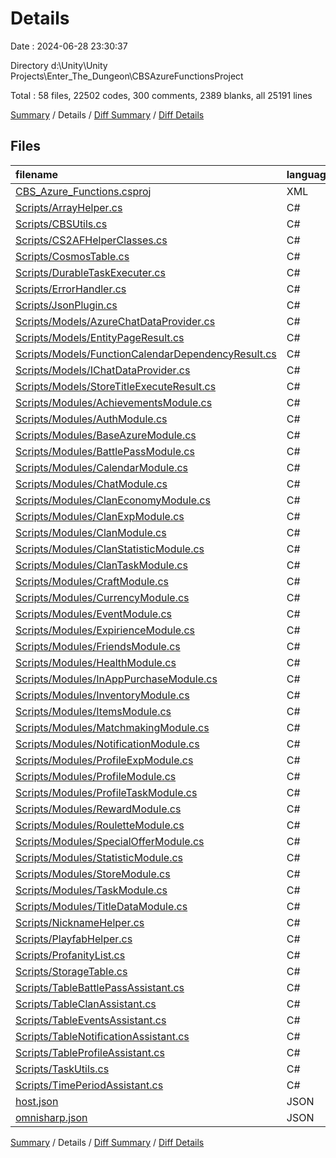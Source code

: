# Details

Date : 2024-06-28 23:30:37

Directory d:\\Unity\\Unity Projects\\Enter_The_Dungeon\\CBSAzureFunctionsProject

Total : 58 files,  22502 codes, 300 comments, 2389 blanks, all 25191 lines

[Summary](results.md) / Details / [Diff Summary](diff.md) / [Diff Details](diff-details.md)

## Files
| filename | language | code | comment | blank | total |
| :--- | :--- | ---: | ---: | ---: | ---: |
| [CBS_Azure_Functions.csproj](/CBS_Azure_Functions.csproj) | XML | 36 | 0 | 0 | 36 |
| [Scripts/ArrayHelper.cs](/Scripts/ArrayHelper.cs) | C# | 15 | 0 | 1 | 16 |
| [Scripts/CBSUtils.cs](/Scripts/CBSUtils.cs) | C# | 93 | 2 | 18 | 113 |
| [Scripts/CS2AFHelperClasses.cs](/Scripts/CS2AFHelperClasses.cs) | C# | 85 | 8 | 15 | 108 |
| [Scripts/CosmosTable.cs](/Scripts/CosmosTable.cs) | C# | 276 | 7 | 23 | 306 |
| [Scripts/DurableTaskExecuter.cs](/Scripts/DurableTaskExecuter.cs) | C# | 153 | 6 | 22 | 181 |
| [Scripts/ErrorHandler.cs](/Scripts/ErrorHandler.cs) | C# | 318 | 1 | 72 | 391 |
| [Scripts/JsonPlugin.cs](/Scripts/JsonPlugin.cs) | C# | 51 | 0 | 9 | 60 |
| [Scripts/Models/AzureChatDataProvider.cs](/Scripts/Models/AzureChatDataProvider.cs) | C# | 334 | 0 | 43 | 377 |
| [Scripts/Models/EntityPageResult.cs](/Scripts/Models/EntityPageResult.cs) | C# | 10 | 0 | 1 | 11 |
| [Scripts/Models/FunctionCalendarDependencyResult.cs](/Scripts/Models/FunctionCalendarDependencyResult.cs) | C# | 11 | 0 | 1 | 12 |
| [Scripts/Models/IChatDataProvider.cs](/Scripts/Models/IChatDataProvider.cs) | C# | 22 | 0 | 13 | 35 |
| [Scripts/Models/StoreTitleExecuteResult.cs](/Scripts/Models/StoreTitleExecuteResult.cs) | C# | 9 | 0 | 1 | 10 |
| [Scripts/Modules/AchievementsModule.cs](/Scripts/Modules/AchievementsModule.cs) | C# | 179 | 0 | 25 | 204 |
| [Scripts/Modules/AuthModule.cs](/Scripts/Modules/AuthModule.cs) | C# | 203 | 6 | 19 | 228 |
| [Scripts/Modules/BaseAzureModule.cs](/Scripts/Modules/BaseAzureModule.cs) | C# | 487 | 4 | 52 | 543 |
| [Scripts/Modules/BattlePassModule.cs](/Scripts/Modules/BattlePassModule.cs) | C# | 1,290 | 33 | 139 | 1,462 |
| [Scripts/Modules/CalendarModule.cs](/Scripts/Modules/CalendarModule.cs) | C# | 733 | 16 | 86 | 835 |
| [Scripts/Modules/ChatModule.cs](/Scripts/Modules/ChatModule.cs) | C# | 993 | 9 | 157 | 1,159 |
| [Scripts/Modules/ClanEconomyModule.cs](/Scripts/Modules/ClanEconomyModule.cs) | C# | 511 | 5 | 64 | 580 |
| [Scripts/Modules/ClanExpModule.cs](/Scripts/Modules/ClanExpModule.cs) | C# | 110 | 1 | 14 | 125 |
| [Scripts/Modules/ClanModule.cs](/Scripts/Modules/ClanModule.cs) | C# | 2,229 | 34 | 291 | 2,554 |
| [Scripts/Modules/ClanStatisticModule.cs](/Scripts/Modules/ClanStatisticModule.cs) | C# | 313 | 1 | 36 | 350 |
| [Scripts/Modules/ClanTaskModule.cs](/Scripts/Modules/ClanTaskModule.cs) | C# | 411 | 20 | 40 | 471 |
| [Scripts/Modules/CraftModule.cs](/Scripts/Modules/CraftModule.cs) | C# | 547 | 10 | 59 | 616 |
| [Scripts/Modules/CurrencyModule.cs](/Scripts/Modules/CurrencyModule.cs) | C# | 271 | 1 | 41 | 313 |
| [Scripts/Modules/EventModule.cs](/Scripts/Modules/EventModule.cs) | C# | 1,374 | 2 | 153 | 1,529 |
| [Scripts/Modules/ExpirienceModule.cs](/Scripts/Modules/ExpirienceModule.cs) | C# | 240 | 3 | 29 | 272 |
| [Scripts/Modules/FriendsModule.cs](/Scripts/Modules/FriendsModule.cs) | C# | 499 | 2 | 69 | 570 |
| [Scripts/Modules/HealthModule.cs](/Scripts/Modules/HealthModule.cs) | C# | 79 | 7 | 12 | 98 |
| [Scripts/Modules/InAppPurchaseModule.cs](/Scripts/Modules/InAppPurchaseModule.cs) | C# | 145 | 0 | 18 | 163 |
| [Scripts/Modules/InventoryModule.cs](/Scripts/Modules/InventoryModule.cs) | C# | 779 | 0 | 70 | 849 |
| [Scripts/Modules/ItemsModule.cs](/Scripts/Modules/ItemsModule.cs) | C# | 362 | 0 | 46 | 408 |
| [Scripts/Modules/MatchmakingModule.cs](/Scripts/Modules/MatchmakingModule.cs) | C# | 159 | 0 | 33 | 192 |
| [Scripts/Modules/NotificationModule.cs](/Scripts/Modules/NotificationModule.cs) | C# | 454 | 6 | 50 | 510 |
| [Scripts/Modules/ProfileExpModule.cs](/Scripts/Modules/ProfileExpModule.cs) | C# | 115 | 0 | 9 | 124 |
| [Scripts/Modules/ProfileModule.cs](/Scripts/Modules/ProfileModule.cs) | C# | 961 | 7 | 113 | 1,081 |
| [Scripts/Modules/ProfileTaskModule.cs](/Scripts/Modules/ProfileTaskModule.cs) | C# | 434 | 16 | 50 | 500 |
| [Scripts/Modules/RewardModule.cs](/Scripts/Modules/RewardModule.cs) | C# | 149 | 6 | 8 | 163 |
| [Scripts/Modules/RouletteModule.cs](/Scripts/Modules/RouletteModule.cs) | C# | 107 | 2 | 12 | 121 |
| [Scripts/Modules/SpecialOfferModule.cs](/Scripts/Modules/SpecialOfferModule.cs) | C# | 582 | 16 | 58 | 656 |
| [Scripts/Modules/StatisticModule.cs](/Scripts/Modules/StatisticModule.cs) | C# | 423 | 1 | 56 | 480 |
| [Scripts/Modules/StoreModule.cs](/Scripts/Modules/StoreModule.cs) | C# | 829 | 24 | 86 | 939 |
| [Scripts/Modules/TaskModule.cs](/Scripts/Modules/TaskModule.cs) | C# | 519 | 27 | 61 | 607 |
| [Scripts/Modules/TitleDataModule.cs](/Scripts/Modules/TitleDataModule.cs) | C# | 85 | 0 | 10 | 95 |
| [Scripts/NicknameHelper.cs](/Scripts/NicknameHelper.cs) | C# | 11 | 0 | 1 | 12 |
| [Scripts/PlayfabHelper.cs](/Scripts/PlayfabHelper.cs) | C# | 122 | 0 | 19 | 141 |
| [Scripts/ProfanityList.cs](/Scripts/ProfanityList.cs) | C# | 2,209 | 0 | 1 | 2,210 |
| [Scripts/StorageTable.cs](/Scripts/StorageTable.cs) | C# | 464 | 2 | 42 | 508 |
| [Scripts/TableBattlePassAssistant.cs](/Scripts/TableBattlePassAssistant.cs) | C# | 211 | 2 | 15 | 228 |
| [Scripts/TableClanAssistant.cs](/Scripts/TableClanAssistant.cs) | C# | 385 | 0 | 31 | 416 |
| [Scripts/TableEventsAssistant.cs](/Scripts/TableEventsAssistant.cs) | C# | 70 | 0 | 5 | 75 |
| [Scripts/TableNotificationAssistant.cs](/Scripts/TableNotificationAssistant.cs) | C# | 281 | 2 | 37 | 320 |
| [Scripts/TableProfileAssistant.cs](/Scripts/TableProfileAssistant.cs) | C# | 344 | 1 | 24 | 369 |
| [Scripts/TaskUtils.cs](/Scripts/TaskUtils.cs) | C# | 153 | 7 | 12 | 172 |
| [Scripts/TimePeriodAssistant.cs](/Scripts/TimePeriodAssistant.cs) | C# | 263 | 3 | 17 | 283 |
| [host.json](/host.json) | JSON | 3 | 0 | 0 | 3 |
| [omnisharp.json](/omnisharp.json) | JSON | 1 | 0 | 0 | 1 |

[Summary](results.md) / Details / [Diff Summary](diff.md) / [Diff Details](diff-details.md)